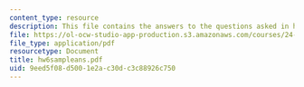 ```yaml
---
content_type: resource
description: This file contains the answers to the questions asked in homework 6.
file: https://ol-ocw-studio-app-production.s3.amazonaws.com/courses/24-242-logic-ii-spring-2004/9eed5f08d5001e2ac30dc3c88926c750_hw6sampleans.pdf
file_type: application/pdf
resourcetype: Document
title: hw6sampleans.pdf
uid: 9eed5f08-d500-1e2a-c30d-c3c88926c750
---
```

